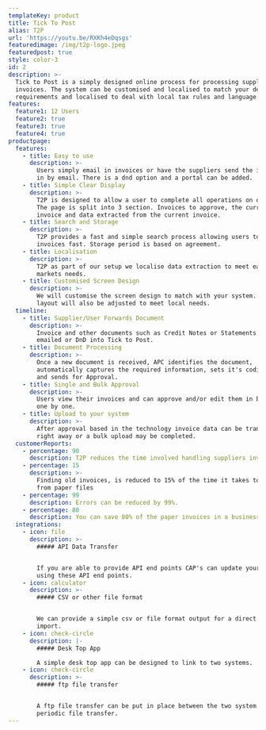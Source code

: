 ```yaml
---
templateKey: product
title: Tick To Post
alias: T2P
url: 'https://youtu.be/RXKh4eDqsgs'
featuredimage: /img/t2p-logo.jpeg
featuredpost: true
style: color-3
id: 2
description: >-
  Tick to Post is a simply designed online process for processing supplier
  invoices. The system can be customised and localised to match your design
  requirements and localised to deal with local tax rules and language.
features:
  feature1: 12 Users
  feature2: true
  feature3: true
  feature4: true
productpage:
  features:
    - title: Easy to use
      description: >-
        Users simply email in invoices or have the suppliers send the invoices
        in by email. There is a dnd option and a portal can be added.
    - title: Simple Clear Display
      description: >-
        T2P is designed to allow a user to complete all operations on one page.
        The page is split into 3 section. Invoices to approve, the current
        invoice and data extracted from the current invoice.
    - title: Search and Storage
      description: >-
        T2P provides a fast and simple search process allowing users to find
        invoices fast. Storage period is based on agreement.
    - title: Localisation
      description: >-
        T2P as part of our setup we localise data extraction to meet each
        markets needs.
    - title: Customised Screen Design
      description: >-
        We will customise the screen design to match with your system. The
        layout will also be adjusted to meet local needs.
  timeline:
    - title: Supplier/User Forwards Document
      description: >-
        Invoice and other documents such as Credit Notes or Statements can be
        emailed or DnD into Tick to Post.
    - title: Document Processing
      description: >-
        Once a new document is received, APC identifies the document,
        automatically captures the required information, sets it's coding rules
        and sends for Approval.
    - title: Single and Bulk Approval
      description: >-
        Users view their invoices and can approve and/or edit them in bulk or
        one by one.
    - title: Upload to your system
      description: >-
        After approval based in the technology invoice data can be transferred
        right away or a bulk upload may be completed.
  customerReports:
    - percentage: 90
      description: T2P reduces the time involved handling suppliers invoices by 90%.
    - percentage: 15
      description: >-
        Finding old invoices, is reduced to 15% of the time it takes to find
        from paper files
    - percentage: 99
      description: Errors can be reduced by 99%.
    - percentage: 80
      description: You can save 80% of the paper invoices in a business.
  integrations:
    - icon: file
      description: >-
        ##### API Data Transfer 


        If you are able to provide API end points CAP's can update your system
        using these API end points.
    - icon: calculator
      description: >-
        ##### CSV or other file format 


        We can provide a simple csv or file format output for a direct file
        import.
    - icon: check-circle
      description: |-
        ##### Desk Top App 

        A simple desk top app can be designed to link to two systems.
    - icon: check-circle
      description: >-
        ##### ftp file transfer 


        A ftp file transfer can be put in place between the two system for
        periodic file transfer.
---
```

